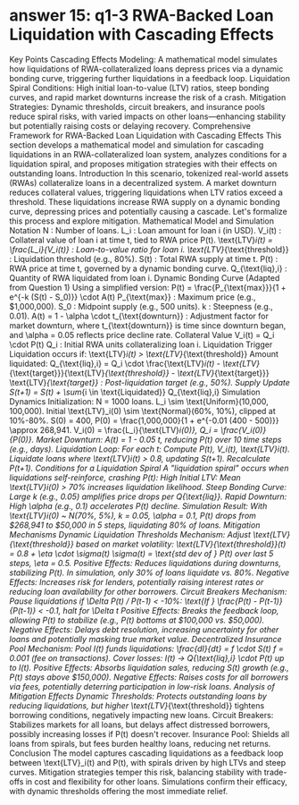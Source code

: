 # answer 15: q1-3 RWA-Backed Loan Liquidation with Cascading Effects

Key Points
Cascading Effects Modeling: A mathematical model simulates how liquidations of RWA-collateralized loans depress prices via a dynamic bonding curve, triggering further liquidations in a feedback loop.
Liquidation Spiral Conditions: High initial loan-to-value (LTV) ratios, steep bonding curves, and rapid market downturns increase the risk of a crash.
Mitigation Strategies: Dynamic thresholds, circuit breakers, and insurance pools reduce spiral risks, with varied impacts on other loans—enhancing stability but potentially raising costs or delaying recovery.
Comprehensive Framework for RWA-Backed Loan Liquidation with Cascading Effects
This section develops a mathematical model and simulation for cascading liquidations in an RWA-collateralized loan system, analyzes conditions for a liquidation spiral, and proposes mitigation strategies with their effects on outstanding loans.
Introduction
In this scenario, tokenized real-world assets (RWAs) collateralize loans in a decentralized system. A market downturn reduces collateral values, triggering liquidations when LTV ratios exceed a threshold. These liquidations increase RWA supply on a dynamic bonding curve, depressing prices and potentially causing a cascade. Let's formalize this process and explore mitigation.
Mathematical Model and Simulation
Notation
N
: Number of loans.
L_i
: Loan amount for loan i (in USD).
V_i(t)
: Collateral value of loan i at time t, tied to RWA price P(t).
\text{LTV}_i(t) = \frac{L_i}{V_i(t)}
: Loan-to-value ratio for loan i.
\text{LTV}_{\text{threshold}}
: Liquidation threshold (e.g., 80%).
S(t)
: Total RWA supply at time t.
P(t)
: RWA price at time t, governed by a dynamic bonding curve.
Q_{\text{liq},i}
: Quantity of RWA liquidated from loan i.
Dynamic Bonding Curve (Adapted from Question 1)
Using a simplified version:
P(t) = \frac{P_{\text{max}}}{1 + e^{-k (S(t) - S_0)}} \cdot A(t)
P_{\text{max}}
: Maximum price (e.g., $1,000,000).
S_0
: Midpoint supply (e.g., 500 units).
k
: Steepness (e.g., 0.01).
A(t) = 1 - \alpha \cdot t_{\text{downturn}}
: Adjustment factor for market downturn, where t_{\text{downturn}} is time since downturn began, and \alpha = 0.05 reflects price decline rate.
Collateral Value
V_i(t) = Q_i \cdot P(t)
Q_i
: Initial RWA units collateralizing loan i.
Liquidation Trigger
Liquidation occurs if:
\text{LTV}_i(t) > \text{LTV}_{\text{threshold}}
Amount liquidated:
Q_{\text{liq},i} = Q_i \cdot \frac{\text{LTV}_i(t) - \text{LTV}_{\text{target}}}{\text{LTV}_{\text{threshold}} - \text{LTV}_{\text{target}}}
\text{LTV}_{\text{target}}
: Post-liquidation target (e.g., 50%).
Supply Update
S(t+1) = S(t) + \sum_{i \in \text{Liquidated}} Q_{\text{liq},i}
Simulation Dynamics
Initialization:
N = 1000 loans.
L_i \sim \text{Uniform}(10,000, 100,000).
Initial \text{LTV}_i(0) \sim \text{Normal}(60\%, 10\%), clipped at 10%-80%.
S(0) = 400, P(0) = \frac{1,000,000}{1 + e^{-0.01 (400 - 500)}} \approx 268,941.
V_i(0) = \frac{L_i}{\text{LTV}_i(0)}, Q_i = \frac{V_i(0)}{P(0)}.
Market Downturn:
A(t) = 1 - 0.05 t, reducing P(t) over 10 time steps (e.g., days).
Liquidation Loop:
For each t:
Compute P(t), V_i(t), \text{LTV}_i(t).
Liquidate loans where \text{LTV}_i(t) > 0.8, updating S(t+1).
Recalculate P(t+1).
Conditions for a Liquidation Spiral
A "liquidation spiral" occurs when liquidations self-reinforce, crashing P(t):
High Initial LTV: Mean \text{LTV}_i(0) > 70% increases liquidation likelihood.
Steep Bonding Curve: Large k (e.g., 0.05) amplifies price drops per Q_{\text{liq}}.
Rapid Downturn: High \alpha (e.g., 0.1) accelerates P(t) decline.
Simulation Result: With \text{LTV}_i(0) ~ N(70\%, 5%), k = 0.05, \alpha = 0.1, P(t) drops from $268,941 to $50,000 in 5 steps, liquidating 80% of loans.
Mitigation Mechanisms
Dynamic Liquidation Thresholds
Mechanism: Adjust \text{LTV}_{\text{threshold}} based on market volatility:
\text{LTV}_{\text{threshold}}(t) = 0.8 + \eta \cdot \sigma(t)
\sigma(t) = \text{std dev of } P(t) over last 5 steps, \eta = 0.5.
Positive Effects: Reduces liquidations during downturns, stabilizing P(t). In simulation, only 30% of loans liquidate vs. 80%.
Negative Effects: Increases risk for lenders, potentially raising interest rates or reducing loan availability for other borrowers.
Circuit Breakers
Mechanism: Pause liquidations if \Delta P(t) / P(t-1) < -10%:
\text{If } \frac{P(t) - P(t-1)}{P(t-1)} < -0.1, halt for \Delta t
Positive Effects: Breaks the feedback loop, allowing P(t) to stabilize (e.g., P(t) bottoms at $100,000 vs. $50,000).
Negative Effects: Delays debt resolution, increasing uncertainty for other loans and potentially masking true market value.
Decentralized Insurance Pool
Mechanism: Pool I(t) funds liquidations:
\frac{dI}{dt} = f \cdot S(t)
f = 0.001 (fee on transactions).
Cover losses: I(t) -> Q_{\text{liq},i} \cdot P(t) up to I(t).
Positive Effects: Absorbs liquidation sales, reducing S(t) growth (e.g., P(t) stays above $150,000).
Negative Effects: Raises costs for all borrowers via fees, potentially deterring participation in low-risk loans.
Analysis of Mitigation Effects
Dynamic Thresholds: Protects outstanding loans by reducing liquidations, but higher \text{LTV}_{\text{threshold}} tightens borrowing conditions, negatively impacting new loans.
Circuit Breakers: Stabilizes markets for all loans, but delays affect distressed borrowers, possibly increasing losses if P(t) doesn't recover.
Insurance Pool: Shields all loans from spirals, but fees burden healthy loans, reducing net returns.
Conclusion
The model captures cascading liquidations as a feedback loop between \text{LTV}_i(t) and P(t), with spirals driven by high LTVs and steep curves. Mitigation strategies temper this risk, balancing stability with trade-offs in cost and flexibility for other loans. Simulations confirm their efficacy, with dynamic thresholds offering the most immediate relief.